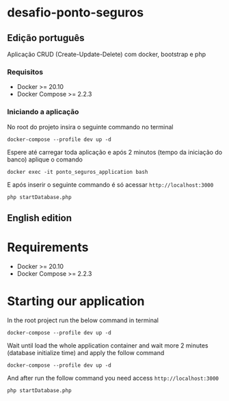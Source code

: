# desafio-ponto-seguros
## Edição português
Aplicação CRUD (Create-Update-Delete) com docker, bootstrap e php

### Requisitos
- Docker >= 20.10
- Docker Compose >= 2.2.3

### Iniciando a aplicação
No root do projeto insira o seguinte commando no terminal
```
docker-compose --profile dev up -d
```
Espere até carregar toda aplicação e após 2 minutos (tempo da iniciação do banco) aplique o comando
```
docker exec -it ponto_seguros_application bash
```
E após inserir o seguinte commando é só acessar `http://localhost:3000`
```
php startDatabase.php
```

## English edition

# Requirements
- Docker >= 20.10
- Docker Compose >= 2.2.3

# Starting our application
In the root project run the below command in terminal
```
docker-compose --profile dev up -d
```
Wait until load the whole application container and wait more 2 minutes (database initialize time) and apply the follow command
```
docker-compose --profile dev up -d
```
And after run the follow command you need access `http://localhost:3000`
```
php startDatabase.php
```
